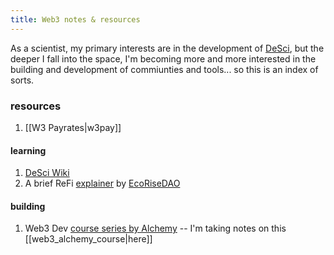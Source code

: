 ```yaml
---
title: Web3 notes & resources
---
```


As a scientist, my primary interests are in the development of [DeSci](https://www.notion.so/talyssa/DeSciChatter-bf46bbc579824582b68eb558009f372e), but the deeper I fall into the space, I'm becoming more and more interested in the building and development of commiunties and tools... so this is an index of sorts. <br>

### resources
1. [[W3 Payrates|w3pay]]


#### learning
1. [DeSci Wiki](https://docs.google.com/document/d/1aQC6zn-eXflSmpts0XGE7CawbUEHwnL6o-OFXO52PTc/edit#heading=h.arcrgw3lu7wt)
2. A brief ReFi [explainer](https://medium.com/@EcoriseDAO/what-does-refi-need-an-explanation-of-ecorise-5f80c0455407) by [EcoRiseDAO](https://twitter.com/EcoriseDAO)


#### building
1. Web3 Dev [course series by Alchemy](https://www.youtube.com/watch?v=iM8AcSpIZGo) -- I'm taking notes on this [[web3_alchemy_course|here]]


